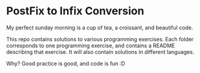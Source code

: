 # PostFix to Infix Conversion
My perfect sunday morning is a cup of tea, a croissant, and beautiful code.

This repo contains solutions to various programming exercises. Each folder corresponds to one programming exercise, and contains a README describing that exercise. It will also contain solutions in different languages.

Why? Good practice is good, and code is fun :D
